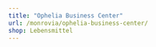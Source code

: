 ```yaml
---
title: "Ophelia Business Center"
url: /monrovia/ophelia-business-center/
shop: Lebensmittel
---
```

